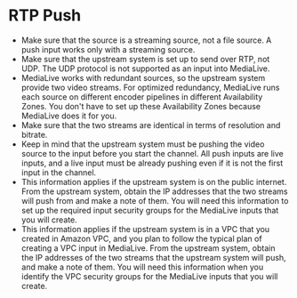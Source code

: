 # RTP Push<a name="planning-rtp-push"></a>
+ Make sure that the source is a streaming source, not a file source\. A push input works only with a streaming source\.
+ Make sure that the upstream system is set up to send over RTP, not UDP\. The UDP protocol is not supported as an input into MediaLive\.
+ MediaLive works with redundant sources, so the upstream system provide two video streams\. For optimized redundancy, MediaLive runs each source on different encoder pipelines in different Availability Zones\. You don't have to set up these Availability Zones because MediaLive does it for you\.
+ Make sure that the two streams are identical in terms of resolution and bitrate\. 
+ Keep in mind that the upstream system must be pushing the video source to the input before you start the channel\. All push inputs are live inputs, and a live input must be already pushing even if it is not the first input in the channel\. 
+ This information applies if the upstream system is on the public internet\. From the upstream system, obtain the IP addresses that the two streams will push from and make a note of them\. You will need this information to set up the required input security groups for the MediaLive inputs that you will create\.
+ This information applies if the upstream system is in a VPC that you created in Amazon VPC, and you plan to follow the typical plan of creating a VPC input in MediaLive\. From the upstream system, obtain the IP addresses of the two streams that the upstream system will push, and make a note of them\. You will need this information when you identify the VPC security groups for the MediaLive inputs that you will create\.